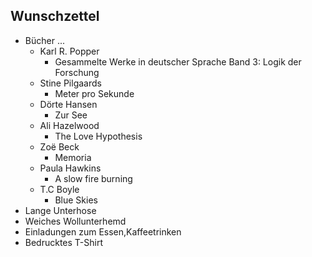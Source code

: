 ## Wunschzettel
* Bücher ...
  * Karl R. Popper
    * Gesammelte Werke in deutscher Sprache Band 3: Logik der Forschung
  * Stine Pilgaards
    * Meter pro Sekunde
  * Dörte Hansen
    * Zur See
  * Ali Hazelwood 
    * The Love Hypothesis
  * Zoë Beck
    * Memoria
  * Paula Hawkins
    * A slow fire burning
  * T.C Boyle
    * Blue Skies
* Lange Unterhose
* Weiches Wollunterhemd
* Einladungen zum Essen,Kaffeetrinken
* Bedrucktes T-Shirt
